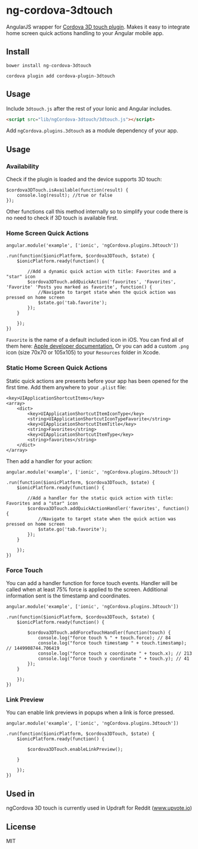 ng-cordova-3dtouch
===================

AngularJS wrapper for [Cordova 3D touch plugin](https://github.com/EddyVerbruggen/cordova-plugin-3dtouch). Makes it easy to integrate home screen quick actions handling to your Angular mobile app.

## Install

```
bower install ng-cordova-3dtouch
```

```
cordova plugin add cordova-plugin-3dtouch
```

## Usage

Include `3dtouch.js` after the rest of your Ionic and Angular includes.

```html
<script src="lib/ngCordova-3dtouch/3dtouch.js"></script>
```

Add `ngCordova.plugins.3dtouch` as a module dependency of your app.

## Usage

### Availability

Check if the plugin is loaded and the device supports 3D touch:

```
$cordova3DTouch.isAvailable(function(result) {
    console.log(result); //true or false
});
```

Other functions call this method internally so to simplify your code there is no need to check if 3D touch is available first.


### Home Screen Quick Actions

```
angular.module('example', ['ionic', 'ngCordova.plugins.3dtouch'])

.run(function($ionicPlatform, $cordova3DTouch, $state) {
    $ionicPlatform.ready(function() {

        //Add a dynamic quick action with title: Favorites and a "star" icon
        $cordova3DTouch.addQuickAction('favorites', 'Favorites', 'Favorite' 'Posts you marked as favorite', function() {
            //Navigate to target state when the quick action was pressed on home screen
            $state.go('tab.favorite');
        });
    }

    });
})
```

`Favorite` is the name of a default included icon in iOS. You can find all of them here: [Apple developer documentation.](https://developer.apple.com/library/ios/documentation/UIKit/Reference/UIApplicationShortcutIcon_Class/#//apple_ref/c/tdef/UIApplicationShortcutIconType)
Or you can add a custom `.png` icon (size 70x70 or 105x105) to your `Resources` folder in Xcode.

### Static Home Screen Quick Actions

Static quick actions are presents before your app has been opened for the first time. Add them anywhere to your `.plist` file:

```
<key>UIApplicationShortcutItems</key>
<array>
    <dict>
        <key>UIApplicationShortcutItemIconType</key>
        <string>UIApplicationShortcutIconTypeFavorite</string>
        <key>UIApplicationShortcutItemTitle</key>
        <string>Favorites</string>
        <key>UIApplicationShortcutItemType</key>
        <string>favorites</string>
    </dict>
</array>
```
Then add a handler for your action:

```
angular.module('example', ['ionic', 'ngCordova.plugins.3dtouch'])

.run(function($ionicPlatform, $cordova3DTouch, $state) {
    $ionicPlatform.ready(function() {

        //Add a handler for the static quick action with title: Favorites and a "star" icon
        $cordova3DTouch.addQuickActionHandler('favorites', function() {
            //Navigate to target state when the quick action was pressed on home screen
            $state.go('tab.favorite');
        });
    }

    });
})
```

### Force Touch

You can add a handler function for force touch events. Handler will be called when at least 75% force is applied to the screen. Additional information sent is the timestamp and coordinates.

```
angular.module('example', ['ionic', 'ngCordova.plugins.3dtouch'])

.run(function($ionicPlatform, $cordova3DTouch, $state) {
    $ionicPlatform.ready(function() {

        $cordova3DTouch.addForceTouchHandler(function(touch) {
            console.log("force touch % " + touch.force); // 84
            console.log("force touch timestamp " + touch.timestamp); // 1449908744.706419
            console.log("force touch x coordinate " + touch.x); // 213
            console.log("force touch y coordinate " + touch.y); // 41
        });
    }

    });
})
```

### Link Preview

You can enable link previews in popups when a link is force pressed.

```
angular.module('example', ['ionic', 'ngCordova.plugins.3dtouch'])

.run(function($ionicPlatform, $cordova3DTouch, $state) {
    $ionicPlatform.ready(function() {

        $cordova3DTouch.enableLinkPreview();

    }

    });
})
```


## Used in

ngCordova 3D touch is currently used in Updraft for Reddit (www.upvote.io)

## License

MIT

